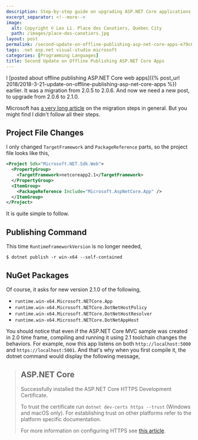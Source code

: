 ```yaml
---
description: Step-by-step guide on upgrading ASP.NET Core applications from 2.0.6 to 2.1.0 in offline environments, including project file changes and publishing command adjustments.
excerpt_separator: <!--more-->
image:
  alt: Copyright © Lex Li. Place des Canotiers, Quebec City
  path: /images/place-des-canotiers.jpg
layout: post
permalink: /second-update-on-offline-publishing-asp-net-core-apps-e79c682fd287
tags: .net asp.net visual-studio microsoft
categories: [Programming Languages]
title: Second Update on Offline Publishing ASP.NET Core Apps
---
```

I [posted about offline publishing ASP.NET Core web apps]({% post_url 2018/2018-3-21-update-on-offline-publishing-asp-net-core-apps %}) earlier. It was a migration from 2.0.5 to 2.0.6. And now we need a new post, to upgrade from 2.0.6 to 2.1.0.

<!--more-->

Microsoft has [a very long article](https://docs.microsoft.com/aspnet/core/migration/20_21?view=aspnetcore-2.1) on the migration steps in general. But you might find I didn't follow all their steps.

## Project File Changes

I only changed `TargetFramework` and `PackageReference` parts, so the project file looks like this,

``` xml
<Project Sdk="Microsoft.NET.Sdk.Web">
  <PropertyGroup>
    <TargetFramework>netcoreapp2.1</TargetFramework>
  </PropertyGroup>
  <ItemGroup>
    <PackageReference Include="Microsoft.AspNetCore.App" />
  </ItemGroup>
</Project>
```

It is quite simple to follow.

## Publishing Command

This time `RuntimeFrameworkVersion` is no longer needed,

``` batch
$ dotnet publish -r win-x64 --self-contained
```

## NuGet Packages

Of course, it asks for new version 2.1.0 of the following,

- `runtime.win-x64.Microsoft.NETCore.App`
- `runtime.win-x64.Microsoft.NETCore.DotNetHostPolicy`
- `runtime.win-x64.Microsoft.NETCore.DotNetHostResolver`
- `runtime.win-x64.Microsoft.NETCore.DotNetAppHost`

You should notice that even if the ASP.NET Core MVC sample was created in 2.0 time frame, compiling and running it using 2.1 toolchain changes the behaviors. For example, now this app listens on both `http://localhost:5000` and `https://localhost:5001`. And that's why when you first compile it, the dotnet command would display the following message,

> ## ASP.NET Core
>
> Successfully installed the ASP.NET Core HTTPS Development Certificate.
>
> To trust the certificate run `dotnet dev-certs https --trust` (Windows and macOS only). For establishing trust on other platforms refer to the platform specific documentation.
>
> For more information on configuring HTTPS see [this article](https://go.microsoft.com/fwlink/?linkid=848054).
